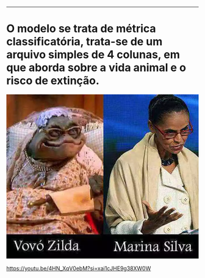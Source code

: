 ---

# O modelo se trata de métrica classificatória, trata-se de um arquivo simples de 4 colunas, em que aborda sobre a vida animal e o risco de extinção.

![alt text](none/image-1.png)


https://youtu.be/4HN_XqV0ebM?si=xai1cJHE9g38XW0W